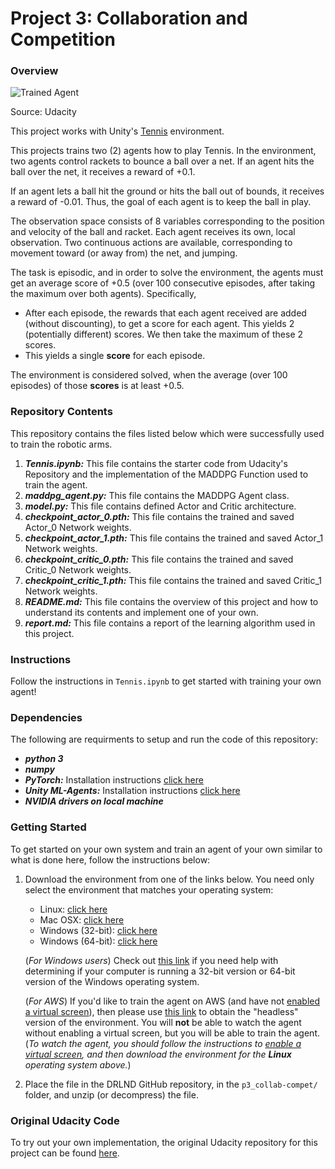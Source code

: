 [//]: # (Image References)

[image1]: https://user-images.githubusercontent.com/10624937/42135623-e770e354-7d12-11e8-998d-29fc74429ca2.gif "Trained Agent"


# Project 3: Collaboration and Competition


### Overview

![Trained Agent][image1]

Source: Udacity

This project works with Unity's [Tennis](https://github.com/Unity-Technologies/ml-agents/blob/master/docs/Learning-Environment-Examples.md#tennis) environment.

This projects trains two (2) agents how to play Tennis. In the environment, two agents control rackets to bounce a ball over a net. If an agent hits the ball over the net, it receives a reward of +0.1.  

If an agent lets a ball hit the ground or hits the ball out of bounds, it receives a reward of -0.01.  Thus, the goal of each agent is to keep the ball in play.

The observation space consists of 8 variables corresponding to the position and velocity of the ball and racket. Each agent receives its own, local observation.  Two continuous actions are available, corresponding to movement toward (or away from) the net, and jumping. 

The task is episodic, and in order to solve the environment, the agents must get an average score of +0.5 (over 100 consecutive episodes, after taking the maximum over both agents). Specifically,

- After each episode, the rewards that each agent received are added (without discounting), to get a score for each agent. This yields 2 (potentially different) scores. We then take the maximum of these 2 scores.
- This yields a single **score** for each episode.

The environment is considered solved, when the average (over 100 episodes) of those **scores** is at least +0.5.

### Repository Contents
This repository contains the files listed below which were successfully used to train the robotic arms.
1. ***Tennis.ipynb:*** This file contains the starter code from Udacity's Repository and the implementation of the MADDPG Function used to train the agent.
2. ***maddpg_agent.py:*** This file contains the MADDPG Agent class.
3. ***model.py:*** This file contains defined Actor and Critic architecture.
4. ***checkpoint_actor_0.pth:*** This file contains the trained and saved Actor_0 Network weights.
5. ***checkpoint_actor_1.pth:*** This file contains the trained and saved Actor_1 Network weights.
6. ***checkpoint_critic_0.pth:*** This file contains the trained and saved Critic_0 Network weights.
7. ***checkpoint_critic_1.pth:*** This file contains the trained and saved Critic_1 Network weights.
8. ***README.md:*** This file contains the overview of this project and how to understand its contents and implement one of your own.
9. ***report.md:*** This file contains a report of the learning algorithm used in this project.

### Instructions

Follow the instructions in `Tennis.ipynb` to get started with training your own agent!  

### Dependencies

The following are requirments to setup and run the code of this repository:
* ***python 3***
* ***numpy***
* ***PyTorch:*** Installation instructions [click here](https://pytorch.org/get-started/locally/)
* ***Unity ML-Agents:*** Installation instructions [click here](https://github.com/reinforcement-learning-kr/pg_travel/wiki/Installing-Unity-ml-agents-on-Windows)
* ***NVIDIA drivers on local machine***


### Getting Started

To get started on your own system and train an agent of your own similar to what is done here, follow the instructions below:
1. Download the environment from one of the links below.  You need only select the environment that matches your operating system:
    - Linux: [click here](https://s3-us-west-1.amazonaws.com/udacity-drlnd/P3/Tennis/Tennis_Linux.zip)
    - Mac OSX: [click here](https://s3-us-west-1.amazonaws.com/udacity-drlnd/P3/Tennis/Tennis.app.zip)
    - Windows (32-bit): [click here](https://s3-us-west-1.amazonaws.com/udacity-drlnd/P3/Tennis/Tennis_Windows_x86.zip)
    - Windows (64-bit): [click here](https://s3-us-west-1.amazonaws.com/udacity-drlnd/P3/Tennis/Tennis_Windows_x86_64.zip)
    
    (_For Windows users_) Check out [this link](https://support.microsoft.com/en-us/help/827218/how-to-determine-whether-a-computer-is-running-a-32-bit-version-or-64) if you need help with determining if your computer is running a 32-bit version or 64-bit version of the Windows operating system.

    (_For AWS_) If you'd like to train the agent on AWS (and have not [enabled a virtual screen](https://github.com/Unity-Technologies/ml-agents/blob/master/docs/Training-on-Amazon-Web-Service.md)), then please use [this link](https://s3-us-west-1.amazonaws.com/udacity-drlnd/P3/Tennis/Tennis_Linux_NoVis.zip) to obtain the "headless" version of the environment.  You will **not** be able to watch the agent without enabling a virtual screen, but you will be able to train the agent.  (_To watch the agent, you should follow the instructions to [enable a virtual screen](https://github.com/Unity-Technologies/ml-agents/blob/master/docs/Training-on-Amazon-Web-Service.md), and then download the environment for the **Linux** operating system above._)

2. Place the file in the DRLND GitHub repository, in the `p3_collab-compet/` folder, and unzip (or decompress) the file. 


### Original Udacity Code

To try out your own implementation, the original Udacity repository for this project can be found [here](https://github.com/udacity/deep-reinforcement-learning/tree/master/p3_collab-compet).
